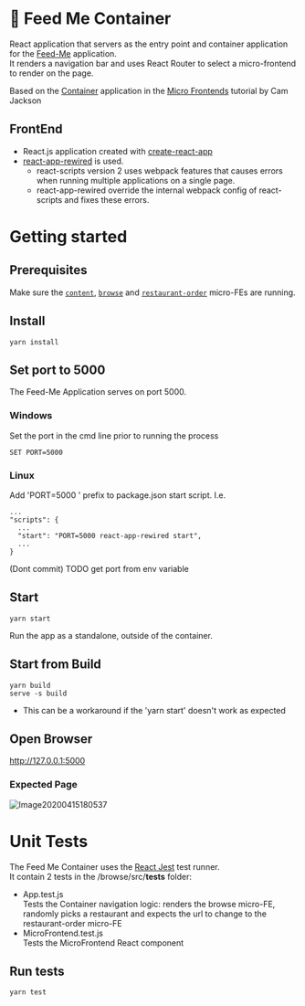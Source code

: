 # 🍱 Feed Me Container
React application that servers as the entry point and container application for the [Feed-Me](./React_Micro_Frontends_FeedMe/README.md) application.<br>
It renders a navigation bar and uses React Router to select a micro-frontend to render on the page.

Based on the [Container](https://github.com/micro-frontends-demo/container) application
 in the [Micro Frontends](https://martinfowler.com/articles/micro-frontends.html) tutorial by Cam Jackson
## FrontEnd
- React.js application created with [create-react-app](https://create-react-app.dev/)
- [react-app-rewired](https://www.npmjs.com/package/react-app-rewired) is used.<br>
  - react-scripts version 2 uses webpack features that causes errors when running multiple applications on a single page.
  - react-app-rewired override the internal webpack config of react-scripts and fixes these errors.
# Getting started
## Prerequisites
Make sure the [`content`](/React_Micro_Frontends_FeedMe/content/README.md), [`browse`](/React_Micro_Frontends_FeedMe/browse/README.md) and [`restaurant-order`](/React_Micro_Frontends_FeedMe/restaurant-order/README.md) micro-FEs are running.

## Install
    yarn install
## Set port to 5000
The Feed-Me Application serves on port 5000.
### Windows
Set the port in the cmd line prior to running the process

    SET PORT=5000
### Linux
Add 'PORT=5000 ' prefix to package.json start script. I.e.

    ...
    "scripts": {
      ...
      "start": "PORT=5000 react-app-rewired start",
      ...
    }
(Dont commit) TODO get port from env variable
## Start
    yarn start
Run the app as a standalone, outside of the container.
## Start from Build
    yarn build
    serve -s build
- This can be a workaround if the 'yarn start' doesn't work as expected
## Open Browser
http://127.0.0.1:5000
### Expected Page
![Image20200415180537](https://user-images.githubusercontent.com/12394551/79353478-c3a30a80-7f43-11ea-8382-6659343131dd.png)
# Unit Tests
The Feed Me Container uses the [React Jest](https://create-react-app.dev/docs/running-tests) test runner.<br> 
It contain 2 tests in the /browse/src/__tests__ folder:
- App.test.js<br>
  Tests the Container navigation logic: renders the browse micro-FE, randomly picks a restaurant and expects the url to change to the restaurant-order micro-FE
- MicroFrontend.test.js<br>
  Tests the MicroFrontend React component
## Run tests
    yarn test
